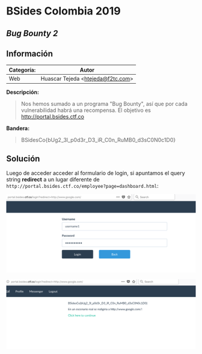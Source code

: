 # __BSides Colombia 2019__

## _Bug Bounty 2_

## Información

**Categoría:** | **Autor**
--- | ---
Web | Huascar Tejeda <<htejeda@f2tc.com>>

**Descripción:**

> Nos hemos sumado a un programa "Bug Bounty", así que por cada vulnerabilidad habrá una recompensa.
> El objetivo es http://portal.bsides.ctf.co

**Bandera:**

> BSidesCo{bUg2_3l_p0d3r_D3_iR_C0n_RuMB0_d3sC0N0c1D0}

## Solución

Luego de acceder acceder al formulario de login, si apuntamos el query string **redirect** a un lugar diferente de `http://portal.bsides.ctf.co/employee?page=dashboard.html`:

![](/images/BSidesCo2019/Web/BugBounty2/01.png)

![](/images/BSidesCo2019/Web/BugBounty2/02.png)
